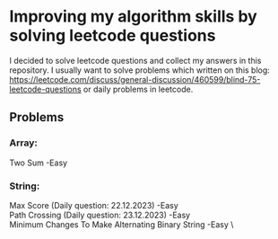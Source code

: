# Improving my algorithm skills by solving leetcode questions
I decided to solve leetcode questions and collect my answers in this repository.
I usually want to solve problems which written on this blog: https://leetcode.com/discuss/general-discussion/460599/blind-75-leetcode-questions or daily problems in leetcode. 
## Problems
### Array: 
Two Sum -Easy
### String: 
Max Score (Daily question: 22.12.2023) -Easy \
Path Crossing (Daily question: 23.12.2023) -Easy \
Minimum Changes To Make Alternating Binary String -Easy \


